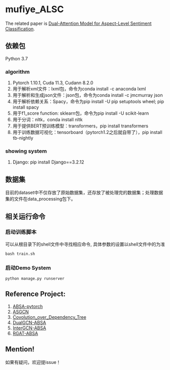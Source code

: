 # mufiye_ALSC
The related paper is [Dual-Attention Model for Aspect-Level Sentiment Classification](https://arxiv.org/abs/2303.07689).
## 依赖包
Python 3.7 

### algorithm
1. Pytorch 1.10.1, Cuda 11.3, Cudann 8.2.0
2. 用于解析xml文件：lxml包，命令为conda install -c anaconda lxml
3. 用于解析和生成json文件：json包，命令为conda install -c jmcmurray json
4. 用于解析依赖关系：Spacy，命令为pip install -U pip setuptools wheel; pip install spacy
5. 用于f1_score function: sklearn包，命令为pip install -U scikit-learn
6. 用于分词：nltk，conda install nltk
7. 用于提供BERT预训练模型：transformers，pip install transformers
8. 用于训练数据可视化：tensorboard（pytorch1.2之后就自带了），pip install tb-nightly 
### showing system
1. Django: pip install Django==3.2.12
## 数据集
目前的dataset中不仅存放了原始数据集，还存放了被处理完的数据集；处理数据集的文件在data_processing包下。
## 相关运行命令
### 启动训练脚本
可以从根目录下的shell文件中寻找相应命令, 具体参数的设置以shell文件中的为准
```python
bash train.sh
```
### 启动Demo System
```
python manage.py runserver
```
## Reference Project:
1. [ABSA-pytorch](https://github.com/songyouwei/ABSA-PyTorch)
2. [ASGCN](https://github.com/GeneZC/ASGCN)
3. [Covolution_over_Dependency_Tree](https://github.com/BDBC-KG-NLP/Covolution_over_Dependency_Tree_EMNLP2019)
4. [DualGCN-ABSA](https://github.com/CCChenhao997/DualGCN-ABSA)
5. [InterGCN-ABSA](https://github.com/BinLiang-NLP/InterGCN-ABSA)
6. [RGAT-ABSA](https://github.com/shenwzh3/RGAT-ABSA)
## Mention!
如果有疑问，欢迎提issue！
